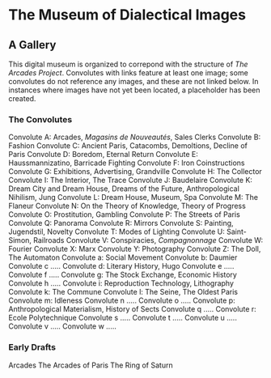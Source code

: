 
# The Museum of Dialectical Images
## A Gallery
This digital museum is organized to correpond with the structure of _The Arcades Project_. Convolutes with links feature at least one image; some convolutes do not reference any images, and these are not linked below. In instances where images have not yet been located, a placeholder has been created. 

### The Convolutes
Convolute A: Arcades, _Magasins de Nouveautés_, Sales Clerks
Convolute B: Fashion
Convolute C: Ancient Paris, Catacombs, Demoltions, Decline of Paris
Convolute D: Boredom, Eternal Return
Convolute E: Haussmannizatino, Barricade Fighting
Convolute F: Iron Coinstructions
Convolute G: Exhibitions, Advertising, Grandville
Convolute H: The Collector
Convolute I: The Interior, The Trace
Convolute J: Baudelaire
Convolute K: Dream City and Dream House, Dreams of the Future, Anthropological Nihilism, Jung
Convolute L: Dream House, Museum, Spa
Convolute M: The Flaneur
Convolute N: On the Theory of Knowledge, Theory of Progress
Convolute O: Prostitution, Gambling
Convolute P: The Streets of Paris
Convolute Q: Panorama
Convolute R: Mirrors
Convolute S: Painting, Jugendstil, Novelty
Convolute T: Modes of Lighting
Convolute U: Saint-Simon, Railroads
Convolute V: Conspiracies, _Compagnonnage_
Convolute W: Fourier
Convolute X: Marx
Convolute Y: Photography
Convolute Z: The Doll, The Automaton
Convolute a: Social Movement
Convolute b: Daumier
Convolute c .....
Convolute d: Literary History, Hugo
Convolute e .....
Convolute f .....
Convolute g: The Stock Exchange, Economic History
Convolute h .....
Convolute i: Reproduction Technology, Lithography
Convolute k: The Commune
Convolute l: The Seine, The Oldest Paris
Convolute m: Idleness
Convolute n .....
Convolute o .....
Convolute p: Anthropological Materialism, History of Sects
Convolute q .....
Convolute r: Ecole Polytechnique
Convolute s .....
Convolute t .....
Convolute u .....
Convolute v .....
Convolute w .....

### Early Drafts
Arcades
The Arcades of Paris
The Ring of Saturn
